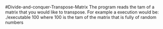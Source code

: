 #Divide-and-conquer-Transpose-Matrix
The program reads the tam of a matrix that you would like to transpose.
For example a execution would be: ./executable 100 where 100 is the tam of the matrix
that is fully of random numbers
